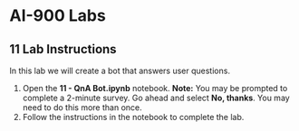 # AI-900 Labs
## 11 Lab Instructions
In this lab we will create a bot that answers user questions.

1.  Open the **11 - QnA Bot.ipynb** notebook. 
    **Note:** You may be prompted to complete a 2-minute survey. Go ahead and select **No, thanks**. You may need to do this more than once.
2.  Follow the instructions in the notebook to complete the lab.
